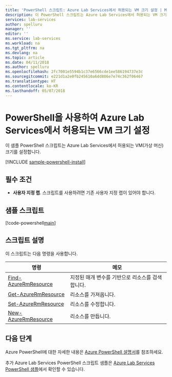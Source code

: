```yaml
---
title: 'PowerShell 스크립트: Azure Lab Services에서 허용되는 VM 크기 설정 | Microsoft Docs'
description: 이 PowerShell 스크립트는 Azure Lab Services에서 허용되는 VM 크기를 설정합니다.
services: lab-services
author: spelluru
manager: ''
editor: ''
ms.service: lab-services
ms.workload: na
ms.tgt_pltfrm: na
ms.devlang: na
ms.topic: article
ms.date: 04/11/2018
ms.author: spelluru
ms.openlocfilehash: 2fc7001e5594b1c37e6566cde1ee586194737e3c
ms.sourcegitcommit: e221d1a2e0fb245610a6dd886e7e74c362f06467
ms.translationtype: HT
ms.contentlocale: ko-KR
ms.lasthandoff: 05/07/2018
---
```

# <a name="use-powershell-to-set-allowed-vm-sizes-in-azure-lab-services"></a>PowerShell을 사용하여 Azure Lab Services에서 허용되는 VM 크기 설정

이 샘플 PowerShell 스크립트는 Azure Lab Services에서 허용되는 VM(가상 머신) 크기를 설정합니다.

[!INCLUDE [sample-powershell-install](../../../includes/sample-powershell-install-no-ssh.md)]

## <a name="prerequisites"></a>필수 조건
* **사용자 지정 랩**. 스크립트를 사용하려면 기존 사용자 지정 랩이 있어야 합니다. 

## <a name="sample-script"></a>샘플 스크립트

[!code-powershell[main](../../../powershell_scripts/devtest-lab/set-allowed-vm-sizes-in-lab/set-allowed-vm-sizes-in-lab.ps1 "Add external user to a custom lab")]

## <a name="script-explanation"></a>스크립트 설명

이 스크립트는 다음 명령을 사용합니다. 

| 명령 | 메모 |
|---|---|
| [Find-AzureRmResource](/module/azurerm.resources/find-azurermresource) | 지정된 매개 변수를 기반으로 리소스를 검색합니다. |
| [Get-AzureRmResource](/powershell/module/azurerm.resources/get-azurermresource) | 리소스를 가져옵니다. |
| [Set-AzureRmResource](/powershell/module/azurerm.resources/set-azurermresource) | 리소스를 수정합니다. |
| [New-AzureRmResource](/powershell/module/azurerm.resources/new-azurermresource) | 리소스를 만듭니다. |

## <a name="next-steps"></a>다음 단계

Azure PowerShell에 대한 자세한 내용은 [Azure PowerShell 설명서](https://docs.microsoft.com/powershell/)를 참조하세요.

추가 Azure Lab Services PowerShell 스크립트 샘플은 [Azure Lab Services PowerShell 샘플](../samples-powershell.md)에서 확인할 수 있습니다.